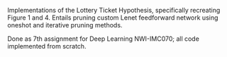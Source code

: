 Implementations of the Lottery Ticket Hypothesis, specifically recreating Figure 1 and 4. 
Entails pruning custom Lenet feedforward network using oneshot and iterative pruning methods.

Done as 7th assignment for Deep Learning NWI-IMC070; all code implemented from scratch.
